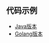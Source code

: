 ## 代码示例
- [Java版本](../../../tree/java/BinarySearchTree)
- [Golang版本](../../../tree/go/datastructure/binarysearchtree.go)
